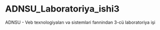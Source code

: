 # ADNSU_Laboratoriya_ishi3
 ADNSU - Veb texnologiyaları və sistemləri fənnindən 3-cü laboratoriya işi
